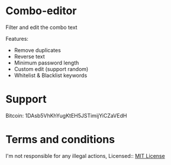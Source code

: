 # Combo-editor
Filter and edit the combo text

Features:
- Remove duplicates
- Reverse text
- Minimum password length
- Custom edit (support random)
- Whitelist & Blacklist keywords

# Support
Bitcoin: 1DAsb5VhKhYugKtEH5JSTimijYiCZaVEdH

# Terms and conditions
I'm not responsible for any illegal actions, Licensed:: [MIT License](LICENSE)
